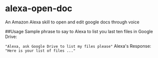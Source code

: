 # alexa-open-doc
An Amazon Alexa skill to open and edit google docs through voice

##Usage
Sample phrase to say to Alexa to list you last ten files in Google Drive:

` "Alexa, ask Google Drive to list my files please" `
Alexa's Response:
`"Here is your list of files ..."`
